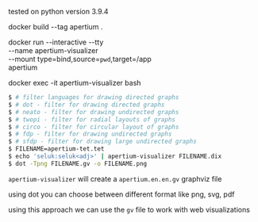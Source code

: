 
tested on python version 3.9.4

docker build --tag apertium .

docker run --interactive --tty \
--name apertium-visualizer \
--mount type=bind,source=`pwd`,target=/app \
apertium

docker exec -it apertium-visualizer bash

```bash
$ # filter languages for drawing directed graphs
$ # dot - filter for drawing directed graphs
$ # neato - filter for drawing undirected graphs
$ # twopi - filter for radial layouts of graphs
$ # circo - filter for circular layout of graphs
$ # fdp - filter for drawing undirected graphs
$ # sfdp - filter for drawing large undirected graphs
$ FILENAME=apertium-tet.tet
$ echo 'seluk:seluk<adj>' | apertium-visualizer FILENAME.dix
$ dot -Tpng FILENAME.gv -o FILENAME.png
```

`apertium-visualizer` will create a `apertium.en.en.gv` graphviz file

using dot you can choose between different format like png, svg, pdf

using this approach we can use the `gv` file to work with web visualizations

